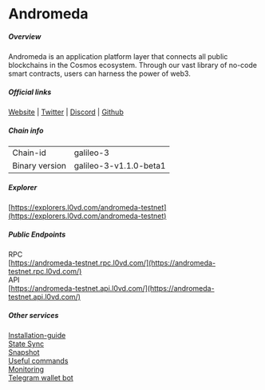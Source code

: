 # Andromeda


##### Overview
Andromeda is an application platform layer that connects all public blockchains in the Cosmos ecosystem. Through our vast library of no-code smart contracts, users can harness the power of web3.

##### Official links
[Website](https://www.andromedaprotocol.io/) | [Twitter](https://twitter.com/andromedaprot) | [Discord](https://discord.gg/EtSRGbPEXP) | [Github](https://github.com/andromedaprotocol)

##### Chain info
|  |  |
| ------ | ------ |
| Chain-id | galileo-3 |
| Binary version | galileo-3-v1.1.0-beta1 |

##### Explorer
[https://explorers.l0vd.com/andromeda-testnet](https://explorers.l0vd.com/andromeda-testnet)

##### Public Endpoints
RPC <br />
[https://andromeda-testnet.rpc.l0vd.com/](https://andromeda-testnet.rpc.l0vd.com/) <br />
API <br />
[https://andromeda-testnet.api.l0vd.com/](https://andromeda-testnet.api.l0vd.com/) <br />


##### Other services
[Installation-guide](installation-guide/) <br />
[State Sync](state-sync/) <br />
[Snapshot](snapshot/) <br />
[Useful commands](useful-commands/) <br />
[Monitoring](monitoring/) <br />
[Telegram wallet bot](wallet-bot/) <br />
